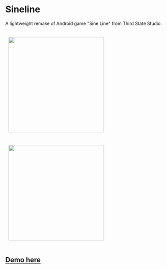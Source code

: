 # Sineline

A lightweight remake of Android game "Sine Line" from Third State Studio.

<img src="https://user-images.githubusercontent.com/43412083/106002132-c3d95480-60d6-11eb-87cd-1c2f87e750b7.jpg" width="300" hspace="10" vspace="20"> <img src="https://user-images.githubusercontent.com/43412083/106002139-c5a31800-60d6-11eb-95b3-1c59c707c48a.jpg" width="300" hspace="10" vspace="20">

## [Demo here](https://tusharsadhwani.dev)
